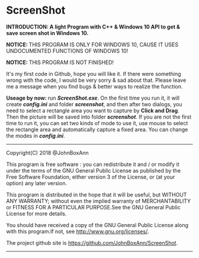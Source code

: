 # ScreenShot

<b>INTRODUCTION: A light Program with C++ & Windows 10 API to get & save screen shot in Windows 10.</b>

<b>NOTICE: </b>THIS PROGRAM IS ONLY FOR WINDOWS 10, CAUSE IT USES UNDOCUMENTED FUNCTIONS OF WINDOWS 10!

<b>NOTICE: </b>THIS PROGRAM IS NOT FINISHED!

It's my first code in Github, hope you will like it. If there were something wrong with the code, I would be very sorry & sad about that. Please leave me a message when you find bugs & better ways to realize the function.

<b>Useage by now: </b>run <b><i>ScreenShot.exe</i></b>. On the first time you run it, it will create <b><i>config.ini</i></b> and folder <b><i>screenshot</i></b>, and then after two dialogs, you need to select a rectangle area you want to capture by <b>Click and Drag</b>. Then the picture will be saved into folder <b><i>screenshot</i></b>. If you are not the first time to run it, you can set two kinds of mode to use it, use mouse to select the rectangle area and automatically capture a fixed area. You can change the modes in <b><i>config.ini</i></b>.

---------------------------------------------------------------------

Copyright(C) 2018 @JohnBoxAnn

This program is free software : you can redistribute it and / or modify it under the terms of the GNU General Public License as published by the Free Software Foundation, either version 3 of the License, or (at your option) any later version.

This program is distributed in the hope that it will be useful, but WITHOUT ANY WARRANTY; without even the implied warranty of MERCHANTABILITY or FITNESS FOR A PARTICULAR PURPOSE.See the GNU General Public License for more details.

You should have received a copy of the GNU General Public License along with this program.If not, see <http://www.gnu.org/licenses/>.

The project github site is <https://github.com/JohnBoxAnn/ScreenShot>.

---------------------------------------------------------------------

